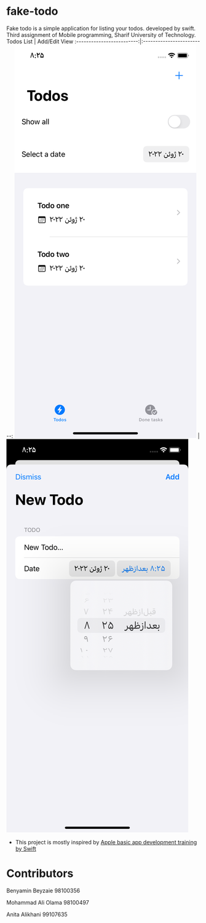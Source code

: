# fake-todo
Fake todo is a simple application for listing your todos. developed by swift. Third assignment of Mobile programming, Sharif University of Technology.
Todos List          |  Add/Edit View
:-------------------------:|:-------------------------:
![search](/screenshots/1.png) |  ![display](/screenshots/2.png)



- This project is mostly inspired by [Apple basic app development training by Swift](https://developer.apple.com/tutorials/app-dev-training)

# Contributors
Benyamin Beyzaie 98100356

Mohammad Ali Olama 98100497

Anita Alikhani 99107635
